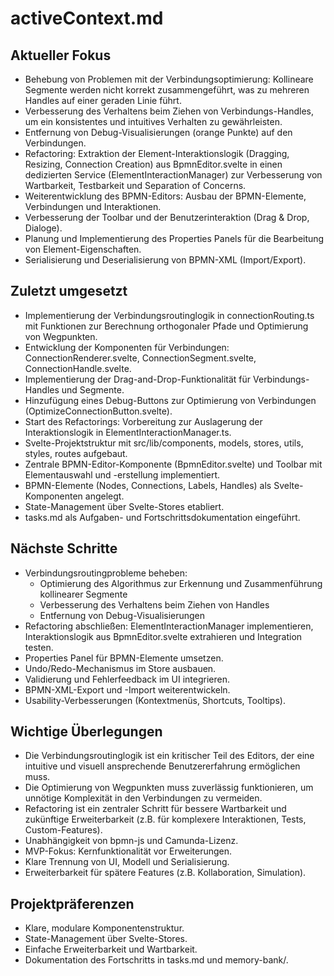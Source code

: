 # activeContext.md

## Aktueller Fokus

- Behebung von Problemen mit der Verbindungsoptimierung: Kollineare Segmente werden nicht korrekt zusammengeführt, was zu mehreren Handles auf einer geraden Linie führt.
- Verbesserung des Verhaltens beim Ziehen von Verbindungs-Handles, um ein konsistentes und intuitives Verhalten zu gewährleisten.
- Entfernung von Debug-Visualisierungen (orange Punkte) auf den Verbindungen.
- Refactoring: Extraktion der Element-Interaktionslogik (Dragging, Resizing, Connection Creation) aus BpmnEditor.svelte in einen dedizierten Service (ElementInteractionManager) zur Verbesserung von Wartbarkeit, Testbarkeit und Separation of Concerns.
- Weiterentwicklung des BPMN-Editors: Ausbau der BPMN-Elemente, Verbindungen und Interaktionen.
- Verbesserung der Toolbar und der Benutzerinteraktion (Drag & Drop, Dialoge).
- Planung und Implementierung des Properties Panels für die Bearbeitung von Element-Eigenschaften.
- Serialisierung und Deserialisierung von BPMN-XML (Import/Export).

## Zuletzt umgesetzt

- Implementierung der Verbindungsroutinglogik in connectionRouting.ts mit Funktionen zur Berechnung orthogonaler Pfade und Optimierung von Wegpunkten.
- Entwicklung der Komponenten für Verbindungen: ConnectionRenderer.svelte, ConnectionSegment.svelte, ConnectionHandle.svelte.
- Implementierung der Drag-and-Drop-Funktionalität für Verbindungs-Handles und Segmente.
- Hinzufügung eines Debug-Buttons zur Optimierung von Verbindungen (OptimizeConnectionButton.svelte).
- Start des Refactorings: Vorbereitung zur Auslagerung der Interaktionslogik in ElementInteractionManager.ts.
- Svelte-Projektstruktur mit src/lib/components, models, stores, utils, styles, routes aufgebaut.
- Zentrale BPMN-Editor-Komponente (BpmnEditor.svelte) und Toolbar mit Elementauswahl und -erstellung implementiert.
- BPMN-Elemente (Nodes, Connections, Labels, Handles) als Svelte-Komponenten angelegt.
- State-Management über Svelte-Stores etabliert.
- tasks.md als Aufgaben- und Fortschrittsdokumentation eingeführt.

## Nächste Schritte

- Verbindungsroutingprobleme beheben:
  - Optimierung des Algorithmus zur Erkennung und Zusammenführung kollinearer Segmente
  - Verbesserung des Verhaltens beim Ziehen von Handles
  - Entfernung von Debug-Visualisierungen
- Refactoring abschließen: ElementInteractionManager implementieren, Interaktionslogik aus BpmnEditor.svelte extrahieren und Integration testen.
- Properties Panel für BPMN-Elemente umsetzen.
- Undo/Redo-Mechanismus im Store ausbauen.
- Validierung und Fehlerfeedback im UI integrieren.
- BPMN-XML-Export und -Import weiterentwickeln.
- Usability-Verbesserungen (Kontextmenüs, Shortcuts, Tooltips).

## Wichtige Überlegungen

- Die Verbindungsroutinglogik ist ein kritischer Teil des Editors, der eine intuitive und visuell ansprechende Benutzererfahrung ermöglichen muss.
- Die Optimierung von Wegpunkten muss zuverlässig funktionieren, um unnötige Komplexität in den Verbindungen zu vermeiden.
- Refactoring ist ein zentraler Schritt für bessere Wartbarkeit und zukünftige Erweiterbarkeit (z.B. für komplexere Interaktionen, Tests, Custom-Features).
- Unabhängigkeit von bpmn-js und Camunda-Lizenz.
- MVP-Fokus: Kernfunktionalität vor Erweiterungen.
- Klare Trennung von UI, Modell und Serialisierung.
- Erweiterbarkeit für spätere Features (z.B. Kollaboration, Simulation).

## Projektpräferenzen

- Klare, modulare Komponentenstruktur.
- State-Management über Svelte-Stores.
- Einfache Erweiterbarkeit und Wartbarkeit.
- Dokumentation des Fortschritts in tasks.md und memory-bank/.
